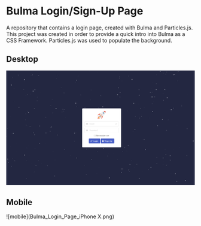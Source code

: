# Bulma Login/Sign-Up Page
A repository that contains a login page, created with Bulma and Particles.js. This project was created in order to provide a quick intro into Bulma as a CSS Framework. Particles.js was used to populate the background.

## Desktop
![desktop](Bulma_Login_Page_Desktop.png)

## Mobile
![mobile](Bulma_Login_Page_iPhone X.png)

